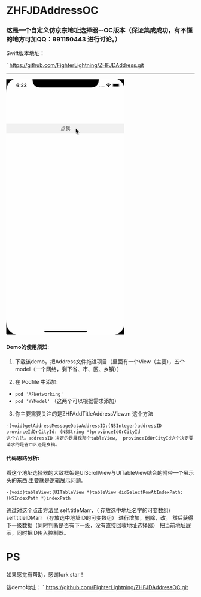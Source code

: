 # ZHFJDAddressOC
### 这是一个自定义仿京东地址选择器--OC版本（保证集成成功，有不懂的地方可加QQ：991150443 进行讨论。）
Swift版本地址：

`
https://github.com/FighterLightning/ZHFJDAddress.git

---


 
 ![](./ZHFJDAddressOC/1.gif)



#### Demo的使用须知:
 1. 下载该demo。把Address文件拖进项目（里面有一个View（主要），五个model（一个网络，剩下省、市、区、乡镇））

 2. 在 Podfile 中添加:
 * `pod 'AFNetworking'`
 * `pod 'YYModel'`
 	（这两个可以根据需求添加）
 3. 你主要需要关注的是ZHFAddTitleAddressView.m 这个方法

```
-(void)getAddressMessageDataAddressID:(NSInteger)addressID provinceIdOrCityId: (NSString *)provinceIdOrCityId
这个方法。addressID 决定的是展现那个tableView,  provinceIdOrCityId这个决定要请求的是省市区还是乡镇。
```

#### 代码思路分析:
看这个地址选择器的大致框架是UIScrollView与UITableView结合的附带一个展示头的东西.主要就是逻辑展示问题。
```
-(void)tableView:(UITableView *)tableView didSelectRowAtIndexPath:(NSIndexPath *)indexPath
```
  通过对这个点击方法里 self.titleMarr，（ 存放选中地址名字的可变数组)   
  self.titleIDMarr （存放选中地址ID的可变数组）
  进行增加，删除，改。
  然后获得下一级数据（同时判断是否有下一级，没有直接回收地址选择器）
  把当前地址展示，同时把ID传入控制器。
 
# PS

 如果感觉有帮助，感谢fork star！
 
该demo地址：
`
https://github.com/FighterLightning/ZHFJDAddressOC.git
